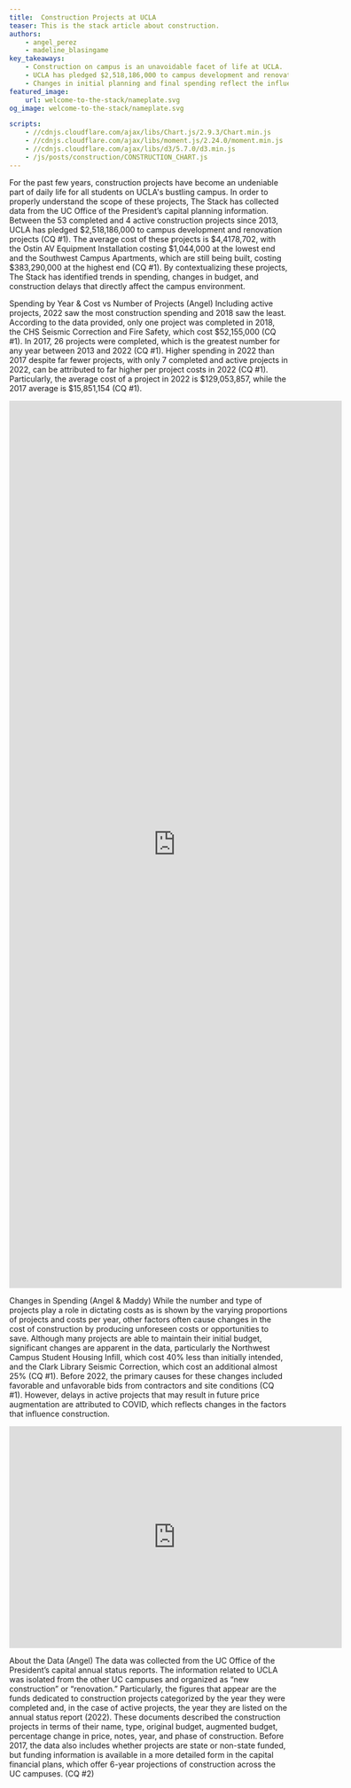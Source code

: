 ```yaml
---
title:  Construction Projects at UCLA
teaser: This is the stack article about construction.
authors:
    - angel_perez
    - madeline_blasingame
key_takeaways:
    - Construction on campus is an unavoidable facet of life at UCLA.
    - UCLA has pledged $2,518,186,000 to campus development and renovation projects since 2013.
    - Changes in initial planning and final spending reflect the influence of external factors on the completion of these projects.
featured_image:
    url: welcome-to-the-stack/nameplate.svg
og_image: welcome-to-the-stack/nameplate.svg

scripts:
    - //cdnjs.cloudflare.com/ajax/libs/Chart.js/2.9.3/Chart.min.js
    - //cdnjs.cloudflare.com/ajax/libs/moment.js/2.24.0/moment.min.js
    - //cdnjs.cloudflare.com/ajax/libs/d3/5.7.0/d3.min.js
    - /js/posts/construction/CONSTRUCTION_CHART.js
---
```


For the past few years, construction projects have become an undeniable part of daily life for all students on UCLA's bustling campus. In order to properly understand the scope of these projects, The Stack has collected data from the UC Office of the President’s capital planning information. Between the 53 completed and 4 active construction projects since 2013, UCLA has pledged $2,518,186,000 to campus development and renovation projects (CQ #1). The average cost of these projects is $4,4178,702, with the Ostin AV Equipment Installation costing $1,044,000 at the lowest end and the Southwest Campus Apartments, which are still being built, costing $383,290,000 at the highest end (CQ #1). By contextualizing these projects, The Stack has identified trends in spending, changes in budget, and construction delays that directly affect the campus environment.

<div class = "construction_chart">
    <canvas id = "Construction-Chart"></canvas>
</div>

Spending by Year & Cost vs Number of Projects (Angel)
Including active projects, 2022 saw the most construction spending and 2018 saw the least. According to the data provided, only one project was completed in 2018, the CHS Seismic Correction and Fire Safety, which cost $52,155,000 (CQ #1). In 2017, 26 projects were completed, which is the greatest number for any year between 2013 and 2022 (CQ #1). Higher spending in 2022 than 2017 despite far fewer projects, with only 7 completed and active projects in 2022, can be attributed to far higher per project costs in 2022 (CQ #1). Particularly, the average cost of a project in 2022 is $129,053,857, while the 2017 average is $15,851,154 (CQ #1).

<iframe title="% Change in Spending from Initial Budget to Completion " aria-label="Bullet Bars" id="datawrapper-chart-cPujn" src="https://datawrapper.dwcdn.net/cPujn/1/" scrolling="no" frameborder="0" style="border: none;" width="600" height="1600" data-external="1"></iframe>

Changes in Spending (Angel & Maddy)
While the number and type of projects play a role in dictating costs as is shown by the varying proportions of projects and costs per year, other factors often cause changes in the cost of construction by producing unforeseen costs or opportunities to save. Although many projects are able to maintain their initial budget, significant changes are apparent in the data, particularly the Northwest Campus Student Housing Infill, which cost 40% less than initially intended, and the Clark Library Seismic Correction, which cost an additional almost 25% (CQ #1). Before 2022, the primary causes for these changes included favorable and unfavorable bids from contractors and site conditions (CQ #1). However, delays in active projects that may result in future price augmentation are attributed to COVID, which reflects changes in the factors that influence construction.

<iframe title="Spending vs Number of Projects by Year (as proportion)" aria-label="Stacked Column Chart" id="datawrapper-chart-geWCS" src="https://datawrapper.dwcdn.net/geWCS/1/" scrolling="no" frameborder="0" style="border: none;" width="600" height="400" data-external="1"></iframe>

About the Data (Angel)
The data was collected from the UC Office of the President’s capital annual status reports. The information related to UCLA was isolated from the other UC campuses and organized as “new construction” or “renovation.” Particularly, the figures that appear are the funds dedicated to construction projects categorized by the year they were completed and, in the case of active projects, the year they are listed on the annual status report (2022). These documents described the construction projects in terms of their name, type, original budget, augmented budget, percentage change in price, notes, year, and phase of construction. Before 2017, the data also includes whether projects are state or non-state funded, but funding information is available in a more detailed form in the capital financial plans, which offer 6-year projections of construction across the UC campuses. (CQ #2)
